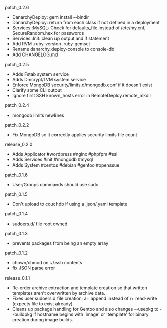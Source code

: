 patch_0.2.6
- DanarchyDeploy: gem install --bindir
- DanarchyDeploy: return from each class if not defined in a deployment
- Services::MySQL: Check for defaults_file instead of /etc/my.cnf, SecureRandom.hex for passwords
- Services::Init: clean up output and if statement
- Add RVM .ruby-version .ruby-gemset
- Rename danarchy_deploy-console to console-dd
- Add CHANGELOG.md

patch_0.2.5
- Adds Fstab system service
- Adds Dmcrypt/LVM system service
- Enforce MongoDB security/limits.d/mongodb.conf if it doesn't exist
- Clarify some CLI output
- Ignore first SSH known_hosts error in RemoteDeploy.remote_mkdir

patch_0.2.4
- mongodb limits newlines

patch_0.2.2
- Fix MongoDB so it correctly applies security limits file count

release_0.2.0
- Adds Applicator #wordpress #nginx #phpfpm #ssl
- Adds Services #init #mongodb #mysql
- Adds System #centos #debian #gentoo #openssue

patch_0.1.6
- User/Groups commands should use sudo

patch_0.1.5
- Don't upload to couchdb if using a .json/.yaml template

patch_0.1.4
- sudoers.d/ file root owned

patch_0.1.3
- prevents packages from being an empty array

patch_0.1.2
- chown/chmod on ~/.ssh contents
- fix JSON parse error

release_0.1.1
- Re-order archive extraction and template creation so that written templates aren't overwritten by archive data.
- Fixes user sudoers.d file creation; a+ append instead of r+ read-write (expects file to exist already).
- Cleans up package handling for Gentoo and also changes --usepkg to --buildpkg if hostname begins with 'image' or 'template' for binary creation during image builds.

